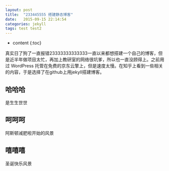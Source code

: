 ```yaml
---
layout: post
title:  "233445555 搭建静态博客"
date:   2015-09-15 22:14:54
categories: jekyll
tags: test test2
---
```


* content
{:toc}


真实日了狗了一直报错23333333333333一直以来都想搭建一个自己的博客，但是近半年做项目太忙，再加上教研室的网络很坑爹，所以也一直没顾得上。之前用过 WordPress 托管在免费的京东云擎上，但是速度太慢。在知乎上看到一些相关的内容，于是选择了在github上用jekyll搭建博客。
## 哈哈哈

是生生世世

## 呵呵呵
阿斯顿减肥啦开始的风景

## 嘻嘻嘻
圣诞快乐风景







